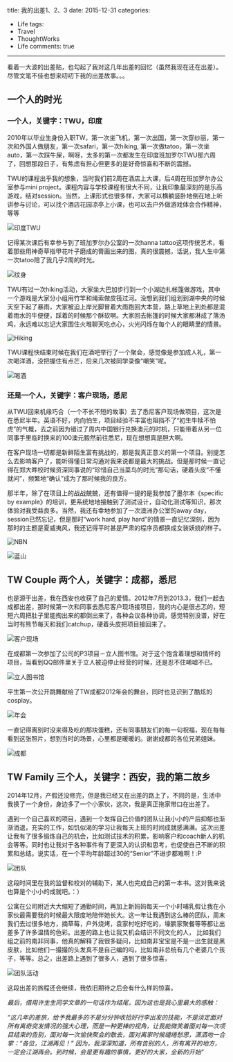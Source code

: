 title: 我的出差1、2、3
date: 2015-12-31
categories:
- Life
tags:
- Travel
- ThoughtWorks
- Life
comments: true
---

看着一大波的出差贴，也勾起了我对这几年出差的回忆（虽然我现在还在出差）。尽管文笔不佳也想来叨叨下我的出差故事。。。

## 一个人的时光
### 一个人，关键字：TWU，印度

2010年以毕业生身份入职TW，第一次坐飞机，第一次出国，第一次穿纱丽，第一次和外国人做朋友，第一次safari，第一次hiking, 第一次做tatoo，第一次坐auto，第一次踩牛屎，啊呀，太多的第一次都发生在印度班加罗尔TWU那六周了，回想那段日子，有焦虑有担心但更多的是好奇惊喜和不断的震撼。

TWU的课程出乎我的想象，当时我们前2周在酒店上大课，后4周在班加罗尔办公室参与mini project。课程内容与学校课程有很大不同，让我印象最深刻的是乐高游戏，结对session。当然，上课形式也很多样，大家可以横躺竖卧地倒在地上听讲参与讨论，可以找个酒店花园凉亭上小课，也可以去户外做游戏体会合作精神，等等

![印度TWU](https://raw.githubusercontent.com/xmyang/xmyang.github.io/master/images/TWU.jpg)

记得某次课后有幸参与到了班加罗尔办公室的一次hanna tattoo这项传统艺术，看着那些用神奇草指甲花叶子磨成的膏画出来的图，真的很震撼，话说，我人生中第一次tatoo陪了我几乎2周的时光。

![纹身](https://raw.githubusercontent.com/xmyang/xmyang.github.io/master/images/Tattoo.jpg)

TWU有过一次hiking活动，大家坐大巴加步行到一个小湖边扎帐篷做游戏，其中一个游戏是大家分小组用竹竿和绳索做皮筏过河。没想到我们组划到湖中央的时候天空下起了暴雨，大家被迫上岸光脚冒着大雨跑回大本营，路上草地上到处都是混着雨水的牛便便，踩着的时候那个酥软啊。大家回去帐篷的时候大家都淋成了落汤鸡，永远难以忘记大家围住火堆聊天吃点心，火光闪烁在每个人的眼睛里的情景。

![Hiking](https://raw.githubusercontent.com/xmyang/xmyang.github.io/master/images/Hiking.jpg)

TWU课程快结束时候在我们在酒吧举行了一个聚会，感觉像是参加成人礼，第一次喝洋酒，没把握住有点芒，后来几次被同学录像“嘲笑”呢。

![喝酒](https://raw.githubusercontent.com/xmyang/xmyang.github.io/master/images/Drink.jpg)

### 还是一个人，关键字：客户现场，悉尼

从TWU回来机缘巧合（一个不长不短的故事）去了悉尼客户现场做项目，这次是在悉尼半年。英语不好，内向怕生，项目经验不丰富也阻挡不了“初生牛犊不怕虎”的气概，去之前因为错过了周内中国银行兑换澳元的时机，只能带着从另一位同事手里临时换来的100澳元毅然前往悉尼，现在想想真是胆大啊。

在客户现场一切都是新鲜陌生富有挑战的，那是我真正意义的第一个项目。别提怎么去影响客户了，能听得懂日常沟通对我来说都是最大的挑战。但是那时候一直记得在郑大晔校时候资深同事说的“珍惜自己当菜鸟的时光”那句话，硬着头皮“不懂就问”，频繁地“确认”成为了那时候我的良方。

那半年，除了在项目上的战战兢兢，还有值得一提的是我参加了墨尔本《specific by example》的培训，更系统地地接触到了测试设计，自动化测试等知识，那次体验对我受益良多。当然，我还有幸地参加了一次澳洲办公室的away day，session已然忘记，但是那时“work hard, play hard”的情景一直记忆深刻，因为那时的主题是夏威夷风，我还记得平时甚是严肃的程序员都换成女装妖娆的样子。

![NBN](https://raw.githubusercontent.com/xmyang/xmyang.github.io/master/images/NBN.jpg)

![蓝山](https://raw.githubusercontent.com/xmyang/xmyang.github.io/master/images/BlueMountain.jpg)

## TW Couple 两个人，关键字：成都，悉尼

也是源于出差，我在西安也收获了自己的爱情。2012年7月到2013.3，我们一起去成都出差，那时候第一次和同事去悉尼客户现场接项目，我的内心是很忐忑的，短短六周把肚子里能掏出来的都倒出来了，各种会议各种协调，感觉特别没谱，好在当时有熊节每天和我们catchup，硬着头皮把项目接回来了。

![客户现场](https://raw.githubusercontent.com/xmyang/xmyang.github.io/master/images/OZ.jpg)

在成都第一次参加了公司的P3项目－立人图书馆。对于这个饱含着理想和情怀的项目，当看到QQ邮件里关于立人被迫停止经营的时候，还是忍不住唏嘘不已。

![立人图书馆](https://raw.githubusercontent.com/xmyang/xmyang.github.io/master/images/P3.jpg)

平生第一次公开跳舞献给了TW成都2012年会的舞台，同时也见识到了酷炫的cosplay。

![年会](https://raw.githubusercontent.com/xmyang/xmyang.github.io/master/images/Dance.jpg)

一直记得离别时没来得及吃的那块蛋糕，还有同事朋友们的每一句祝福，现在每每看到这张照片，想到当时的场景，心里都是暖暖的。谢谢成都的各位兄弟姐妹。

![成都](https://raw.githubusercontent.com/xmyang/xmyang.github.io/master/images/Cake.jpg)

## TW Family 三个人，关键字：西安，我的第二故乡

2014年12月，产假还没修完，但是我已经又在出差的路上了，不同的是，生活中我换了一个身份，身边多了一个小家伙，这次，我是真正拖家带口在出差了。

遇到一个自己喜欢的项目，遇到一个发挥自己价值的团队让我小小的产后抑郁也渐渐消退，充实的工作，如饥似渴的学习让我每天上班的时间成就感满满。这次出差让我有了很多锻炼自己的机会，比如测试技术的积累，影响客户和coach新人的机会等等。同时也让我对于各种事件有了更深入的认识和思考，也促使自己不断的积累和总结。说实话，在一个平均年龄超过30的“Senior”不进步都难啊！:P

![团队](https://raw.githubusercontent.com/xmyang/xmyang.github.io/master/images/Team.jpg)

这段时间里在我的监督和校对的辅助下，某人也完成自己的第一本书。这对我来说也算是个小小的成就吧。：）

公寓在公司附近大大缩短了通勤时间，再加上新妈妈每天一个小时哺乳假让我在小家伙最需要我的时候最大限度地陪伴她长大。这一年让我遇到这么棒的团队，周末我们去过很多地方，摘草莓，户外烧烤，袁家村吃好吃的，壕鹏家聚餐等等都让出差多了许多温情的色彩。出差的路上也让我又机会结识不同文化的人， 比如我们组之前的南非同事，他真的解释了我很多疑问，比如南非宝宝是不是一出生就是黑皮肤，比如他们一撮撮的头发真不是自己编的吗，比如南非总统有几个老婆几个孩子，等等。总之，出差路上遇到了很多人，遇到了很多惊喜，

![团队活动](https://raw.githubusercontent.com/xmyang/xmyang.github.io/master/images/Building.jpg)

这段出差的旅程还会继续，我依旧期待之后会有什么样的惊喜。


*最后，借用许生生同学文章的一句话作为结尾，因为这也是我心里最大的感触：*


*“这几年的差旅，给予我最多的不是分分钟收拾好行李出发的技能，不是淡定面对所有离奇突发情况的强大心理，而是一种更棒的视角，让我能微笑着面对每一次项目结束的告别，面对每一次愉快聚会的散去，面对离家时候缱绻愁思，潇洒地一合掌：“各位，江湖再见！” 因为，我深深知道，所有告别的人，所有离开的地方，一定会江湖再会。到时候，会是更有趣的事情，更好的大家，全新的开始”*
